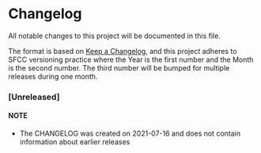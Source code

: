 # Changelog
All notable changes to this project will be documented in this file.

The format is based on [Keep a Changelog](https://keepachangelog.com/en/1.0.0/),
and this project adheres to SFCC versioning practice where the Year is the
first number and the Month is the second number. The third number will be
bumped for multiple releases during one month.

### [Unreleased]

#### NOTE
- The CHANGELOG was created on 2021-07-16 and does not contain information about earlier releases